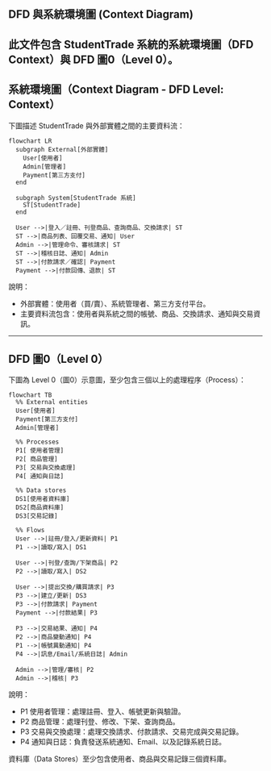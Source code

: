 ## DFD 與系統環境圖 (Context Diagram)

此文件包含 StudentTrade 系統的系統環境圖（DFD Context）與 DFD 圖0（Level 0）。
---

## 系統環境圖（Context Diagram - DFD Level: Context）

下圖描述 StudentTrade 與外部實體之間的主要資料流：

```mermaid
flowchart LR
  subgraph External[外部實體]
    User[使用者]
    Admin[管理者]
    Payment[第三方支付]
  end

  subgraph System[StudentTrade 系統]
    ST[StudentTrade]
  end

  User -->|登入／註冊、刊登商品、查詢商品、交換請求| ST
  ST -->|商品列表、回覆交易、通知| User
  Admin -->|管理命令、審核請求| ST
  ST -->|稽核日誌、通知| Admin
  ST -->|付款請求／確認| Payment
  Payment -->|付款回傳、退款| ST
```

說明：
- 外部實體：使用者（買/賣）、系統管理者、第三方支付平台。
- 主要資料流包含：使用者與系統之間的帳號、商品、交換請求、通知與交易資訊。

---

## DFD 圖0（Level 0）

下圖為 Level 0（圖0）示意圖，至少包含三個以上的處理程序（Process）：

```mermaid
flowchart TB
  %% External entities
  User[使用者]
  Payment[第三方支付]
  Admin[管理者]

  %% Processes
  P1[ 使用者管理]
  P2[ 商品管理]
  P3[ 交易與交換處理]
  P4[ 通知與日誌]

  %% Data stores
  DS1[使用者資料庫]
  DS2[商品資料庫]
  DS3[交易記錄]

  %% Flows
  User -->|註冊/登入/更新資料| P1
  P1 -->|讀取/寫入| DS1

  User -->|刊登/查詢/下架商品| P2
  P2 -->|讀取/寫入| DS2

  User -->|提出交換/購買請求| P3
  P3 -->|建立/更新| DS3
  P3 -->|付款請求| Payment
  Payment -->|付款結果| P3

  P3 -->|交易結果、通知| P4
  P2 -->|商品變動通知| P4
  P1 -->|帳號異動通知| P4
  P4 -->|訊息/Email/系統日誌| Admin

  Admin -->|管理/審核| P2
  Admin -->|稽核| P3
```

說明：
- P1 使用者管理：處理註冊、登入、帳號更新與驗證。
- P2 商品管理：處理刊登、修改、下架、查詢商品。
- P3 交易與交換處理：處理交換請求、付款請求、交易完成與交易記錄。
- P4 通知與日誌：負責發送系統通知、Email、以及記錄系統日誌。

資料庫（Data Stores）至少包含使用者、商品與交易記錄三個資料庫。
